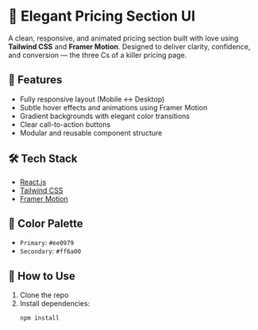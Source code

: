 # 💸 Elegant Pricing Section UI

A clean, responsive, and animated pricing section built with love using **Tailwind CSS** and **Framer Motion**. Designed to deliver clarity, confidence, and conversion — the three Cs of a killer pricing page.

## 🌈 Features

- Fully responsive layout (Mobile ↔ Desktop)
- Subtle hover effects and animations using Framer Motion
- Gradient backgrounds with elegant color transitions
- Clear call-to-action buttons
- Modular and reusable component structure

## 🛠️ Tech Stack

- [React.js](https://reactjs.org/)
- [Tailwind CSS](https://tailwindcss.com/)
- [Framer Motion](https://www.framer.com/motion/)


## 🎨 Color Palette

- `Primary`: `#ee0979`
- `Secondary`: `#ff6a00`


## 🚀 How to Use

1. Clone the repo
2. Install dependencies:
   ```bash
   npm install